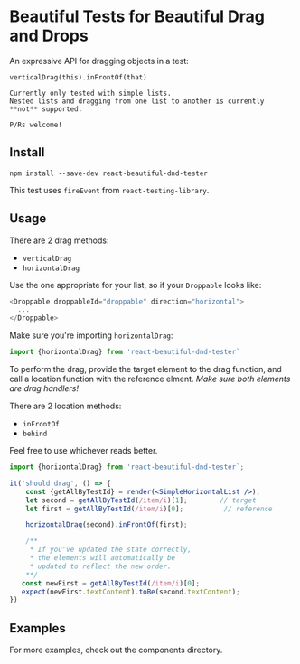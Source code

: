 # Beautiful Tests for Beautiful Drag and Drops

An expressive API for dragging objects in a test:

`verticalDrag(this).inFrontOf(that)`

```
Currently only tested with simple lists.
Nested lists and dragging from one list to another is currently **not** supported.

P/Rs welcome!
```

## Install

`npm install --save-dev react-beautiful-dnd-tester`

This test uses `fireEvent` from `react-testing-library`.

## Usage

There are 2 drag methods:

- `verticalDrag`
- `horizontalDrag`

Use the one appropriate for your list, so if your `Droppable` looks like:

```javascript
<Droppable droppableId="droppable" direction="horizontal">
  ...
</Droppable>
```

Make sure you're importing `horizontalDrag`:

```javascript
import {horizontalDrag} from 'react-beautiful-dnd-tester`
```

To perform the drag, provide the target element to the drag function, and call a
location function with the reference elment. _Make sure both elements are drag
handlers!_

There are 2 location methods:

- `inFrontOf`
- `behind`

Feel free to use whichever reads better.

```jsx
import {horizontalDrag} from 'react-beautiful-dnd-tester`;

it('should drag', () => {
    const {getAllByTestId} = render(<SimpleHorizontalList />);
    let second = getAllByTestId(/item/i)[1];        // target
    let first = getAllByTestId(/item/i)[0];          // reference

    horizontalDrag(second).inFrontOf(first);

    /**
     * If you've updated the state correctly,
     * the elements will automatically be
     * updated to reflect the new order.
    **/
   const newFirst = getAllByTestId(/item/i)[0];
   expect(newFirst.textContent).toBe(second.textContent);
})
```

## Examples

For more examples, check out the components directory.
